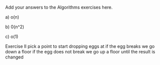 Add your answers to the Algorithms exercises here.

a) o(n)

b) 0(n^2)

c) o(1)

Exercise II
pick a point to start dropping eggs at
if the egg breaks we go down a floor
if the egg does not break we go up a floor
until the result is changed